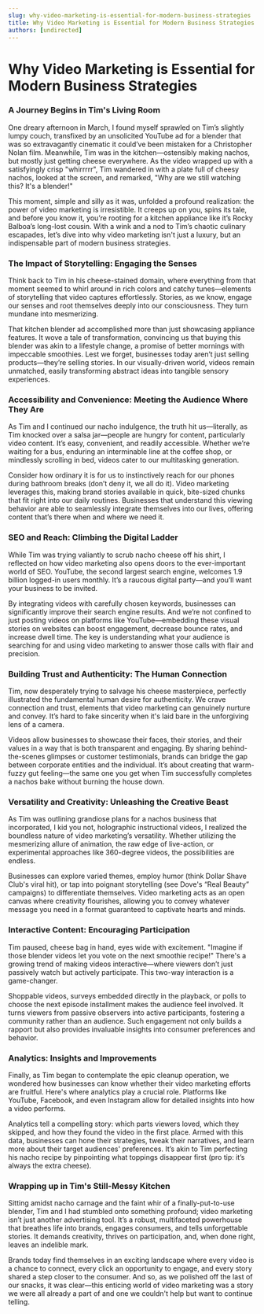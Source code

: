```yaml
---
slug: why-video-marketing-is-essential-for-modern-business-strategies
title: Why Video Marketing is Essential for Modern Business Strategies
authors: [undirected]
---
```



# Why Video Marketing is Essential for Modern Business Strategies

### A Journey Begins in Tim's Living Room

One dreary afternoon in March, I found myself sprawled on Tim’s slightly lumpy couch, transfixed by an unsolicited YouTube ad for a blender that was so extravagantly cinematic it could’ve been mistaken for a Christopher Nolan film. Meanwhile, Tim was in the kitchen—ostensibly making nachos, but mostly just getting cheese everywhere. As the video wrapped up with a satisfyingly crisp "whirrrrr", Tim wandered in with a plate full of cheesy nachos, looked at the screen, and remarked, "Why are we still watching this? It's a blender!" 

This moment, simple and silly as it was, unfolded a profound realization: the power of video marketing is irresistible. It creeps up on you, spins its tale, and before you know it, you’re rooting for a kitchen appliance like it’s Rocky Balboa’s long-lost cousin. With a wink and a nod to Tim’s chaotic culinary escapades, let’s dive into why video marketing isn't just a luxury, but an indispensable part of modern business strategies.

### The Impact of Storytelling: Engaging the Senses

Think back to Tim in his cheese-stained domain, where everything from that moment seemed to whirl around in rich colors and catchy tunes—elements of storytelling that video captures effortlessly. Stories, as we know, engage our senses and root themselves deeply into our consciousness. They turn mundane into mesmerizing.

That kitchen blender ad accomplished more than just showcasing appliance features. It wove a tale of transformation, convincing us that buying this blender was akin to a lifestyle change, a promise of better mornings with impeccable smoothies. Lest we forget, businesses today aren’t just selling products—they’re selling stories. In our visually-driven world, videos remain unmatched, easily transforming abstract ideas into tangible sensory experiences.

### Accessibility and Convenience: Meeting the Audience Where They Are

As Tim and I continued our nacho indulgence, the truth hit us—literally, as Tim knocked over a salsa jar—people are hungry for content, particularly video content. It’s easy, convenient, and readily accessible. Whether we’re waiting for a bus, enduring an interminable line at the coffee shop, or mindlessly scrolling in bed, videos cater to our multitasking generation.

Consider how ordinary it is for us to instinctively reach for our phones during bathroom breaks (don’t deny it, we all do it). Video marketing leverages this, making brand stories available in quick, bite-sized chunks that fit right into our daily routines. Businesses that understand this viewing behavior are able to seamlessly integrate themselves into our lives, offering content that’s there when and where we need it.

### SEO and Reach: Climbing the Digital Ladder

While Tim was trying valiantly to scrub nacho cheese off his shirt, I reflected on how video marketing also opens doors to the ever-important world of SEO. YouTube, the second largest search engine, welcomes 1.9 billion logged-in users monthly. It’s a raucous digital party—and you’ll want your business to be invited.

By integrating videos with carefully chosen keywords, businesses can significantly improve their search engine results. And we’re not confined to just posting videos on platforms like YouTube—embedding these visual stories on websites can boost engagement, decrease bounce rates, and increase dwell time. The key is understanding what your audience is searching for and using video marketing to answer those calls with flair and precision.

### Building Trust and Authenticity: The Human Connection

Tim, now desperately trying to salvage his cheese masterpiece, perfectly illustrated the fundamental human desire for authenticity. We crave connection and trust, elements that video marketing can genuinely nurture and convey. It’s hard to fake sincerity when it's laid bare in the unforgiving lens of a camera.

Videos allow businesses to showcase their faces, their stories, and their values in a way that is both transparent and engaging. By sharing behind-the-scenes glimpses or customer testimonials, brands can bridge the gap between corporate entities and the individual. It’s about creating that warm-fuzzy gut feeling—the same one you get when Tim successfully completes a nachos bake without burning the house down.

### Versatility and Creativity: Unleashing the Creative Beast

As Tim was outlining grandiose plans for a nachos business that incorporated, I kid you not, holographic instructional videos, I realized the boundless nature of video marketing’s versatility. Whether utilizing the mesmerizing allure of animation, the raw edge of live-action, or experimental approaches like 360-degree videos, the possibilities are endless.

Businesses can explore varied themes, employ humor (think Dollar Shave Club's viral hit), or tap into poignant storytelling (see Dove's “Real Beauty” campaigns) to differentiate themselves. Video marketing acts as an open canvas where creativity flourishes, allowing you to convey whatever message you need in a format guaranteed to captivate hearts and minds.

### Interactive Content: Encouraging Participation

Tim paused, cheese bag in hand, eyes wide with excitement. "Imagine if those blender videos let you vote on the next smoothie recipe!" There's a growing trend of making videos interactive—where viewers don’t just passively watch but actively participate. This two-way interaction is a game-changer.

Shoppable videos, surveys embedded directly in the playback, or polls to choose the next episode installment makes the audience feel involved. It turns viewers from passive observers into active participants, fostering a community rather than an audience. Such engagement not only builds a rapport but also provides invaluable insights into consumer preferences and behavior.

### Analytics: Insights and Improvements

Finally, as Tim began to contemplate the epic cleanup operation, we wondered how businesses can know whether their video marketing efforts are fruitful. Here's where analytics play a crucial role. Platforms like YouTube, Facebook, and even Instagram allow for detailed insights into how a video performs.

Analytics tell a compelling story: which parts viewers loved, which they skipped, and how they found the video in the first place. Armed with this data, businesses can hone their strategies, tweak their narratives, and learn more about their target audiences' preferences. It’s akin to Tim perfecting his nacho recipe by pinpointing what toppings disappear first (pro tip: it’s always the extra cheese).

### Wrapping up in Tim's Still-Messy Kitchen

Sitting amidst nacho carnage and the faint whir of a finally-put-to-use blender, Tim and I had stumbled onto something profound; video marketing isn’t just another advertising tool. It’s a robust, multifaceted powerhouse that breathes life into brands, engages consumers, and tells unforgettable stories. It demands creativity, thrives on participation, and, when done right, leaves an indelible mark.

Brands today find themselves in an exciting landscape where every video is a chance to connect, every click an opportunity to engage, and every story shared a step closer to the consumer. And so, as we polished off the last of our snacks, it was clear—this enticing world of video marketing was a story we were all already a part of and one we couldn't help but want to continue telling.